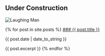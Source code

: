 ## Under Construction

![Laughing Man](https://i.imgur.com/sdLBre4.png)


{% for post in site.posts %}
  <a href="{{ post.url }}">
    ### {{ post.title }}
  </a>
  <p>{{ post.date | date_to_string }}</p>
  {{ post.excerpt }}
{% endfor %}